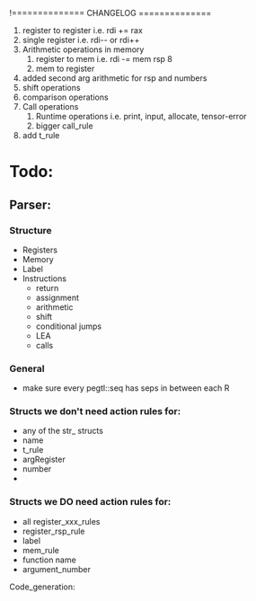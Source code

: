 !============== CHANGELOG ==============
1. register to register i.e. rdi += rax
2. single register i.e. rdi-- or rdi++
3. Arithmetic operations in memory
    1. register to mem i.e. rdi -= mem rsp 8
    2. mem to register
4. added second arg arithmetic for rsp and numbers
5. shift operations
6. comparison operations
7. Call operations
    1. Runtime operations i.e. print, input, allocate, tensor-error
    2. bigger call_rule
8. add t_rule


# Todo:
## Parser:
### Structure
- Registers
- Memory
- Label
- Instructions
    - return
    - assignment
    - arithmetic
    - shift
    - conditional jumps
    - LEA
    - calls
    
### General
- make sure every pegtl::seq has seps in between each R

### Structs we don't need action rules for:
- any of the str_ structs
- name
- t_rule
- argRegister
- number
- 

### Structs we DO need action rules for:
- all register_xxx_rules
- register_rsp_rule
- label
- mem_rule
- function name
- argument_number



Code_generation:
